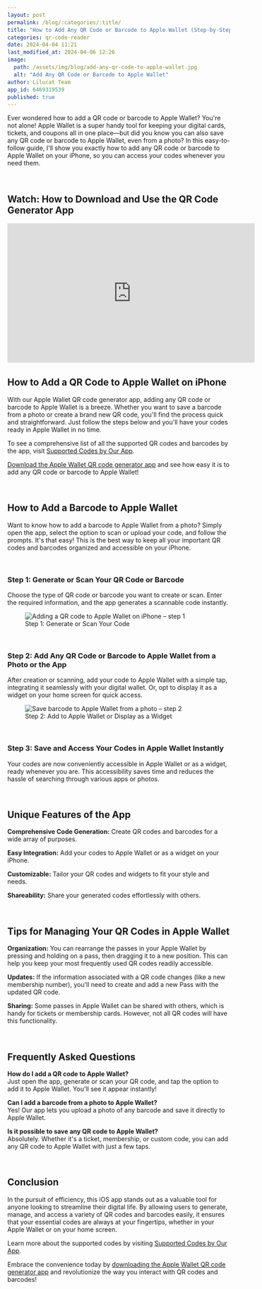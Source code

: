```yaml
---
layout: post
permalink: /blog/:categories/:title/
title: "How to Add Any QR Code or Barcode to Apple Wallet (Step-by-Step Guide)"
categories: qr-code-reader
date: 2024-04-04 11:21
last_modified_at: 2024-04-06 12:26
image:
  path: /assets/img/blog/add-any-qr-code-to-apple-wallet.jpg
  alt: "Add Any QR Code or Barcode to Apple Wallet"
author: Lilucat Team
app_id: 6469319539
published: true
---
```

Ever wondered how to add a QR code or barcode to Apple Wallet? You're not alone! Apple Wallet is a super handy tool for keeping your digital cards, tickets, and coupons all in one place—but did you know you can also save any QR code or barcode to Apple Wallet, even from a photo? In this easy-to-follow guide, I'll show you exactly how to add any QR code or barcode to Apple Wallet on your iPhone, so you can access your codes whenever you need them.

<br>

## Watch: How to Download and Use the QR Code Generator App

<iframe width="560" height="315" src="https://www.youtube.com/embed/cst6WBS7cJw" title="How to Download the QR Code Generator App" frameborder="0" allowfullscreen></iframe>

<br>

## How to Add a QR Code to Apple Wallet on iPhone
With our Apple Wallet QR code generator app, adding any QR code or barcode to Apple Wallet is a breeze. Whether you want to save a barcode from a photo or create a brand new QR code, you'll find the process quick and straightforward. Just follow the steps below and you'll have your codes ready in Apple Wallet in no time.

To see a comprehensive list of all the supported QR codes and barcodes by the app, visit <a class="fw-semibold" href="https://lilucat.com/qr-code-reader/supported-barcodes/" target="_blank">Supported Codes by Our App</a>.

<a class="fw-semibold" href="https://apps.apple.com/app/apple-store/id6469319539?pt=126142472&ct=fromWebsite&mt=8" target="_blank">Download the Apple Wallet QR code generator app</a> and see how easy it is to add any QR code or barcode to Apple Wallet!

<br>

## How to Add a Barcode to Apple Wallet
Want to know how to add a barcode to Apple Wallet from a photo? Simply open the app, select the option to scan or upload your code, and follow the prompts. It's that easy! This is the best way to keep all your important QR codes and barcodes organized and accessible on your iPhone.

<br>

### Step 1: Generate or Scan Your QR Code or Barcode
Choose the type of QR code or barcode you want to create or scan. Enter the required information, and the app generates a scannable code instantly.
<figure class="text-center">
  <img class="w-100" src="/assets/img/blog/step-1-generate-your-code.webp" srcset="/assets/img/blog/step-1-generate-your-code.webp 1x, /assets/img/blog/step-1-generate-your-code@2x.webp 2x" alt="Adding a QR code to Apple Wallet on iPhone – step 1" loading="lazy" />
  <figcaption class="text-muted small">Step 1: Generate or Scan Your Code</figcaption>
</figure>

<br>

### Step 2: Add Any QR Code or Barcode to Apple Wallet from a Photo or the App
After creation or scanning, add your code to Apple Wallet with a simple tap, integrating it seamlessly with your digital wallet. Or, opt to display it as a widget on your home screen for quick access.
<figure class="text-center">
  <img class="w-100" src="/assets/img/blog/step-2-add-to-apple-wallet-or-display-as-a-widget.webp" srcset="/assets/img/blog/step-2-add-to-apple-wallet-or-display-as-a-widget.webp 1x, /assets/img/blog/step-2-add-to-apple-wallet-or-display-as-a-widget@2x.webp 2x" alt="Save barcode to Apple Wallet from a photo – step 2" loading="lazy" />
  <figcaption class="text-muted small">Step 2: Add to Apple Wallet or Display as a Widget</figcaption>
</figure>

<br>

### Step 3: Save and Access Your Codes in Apple Wallet Instantly
Your codes are now conveniently accessible in Apple Wallet or as a widget, ready whenever you are. This accessibility saves time and reduces the hassle of searching through various apps or photos.

<br>

## Unique Features of the App
**Comprehensive Code Generation:** Create QR codes and barcodes for a wide array of purposes.

**Easy Integration:** Add your codes to Apple Wallet or as a widget on your iPhone.

**Customizable:** Tailor your QR codes and widgets to fit your style and needs.

**Shareability:** Share your generated codes effortlessly with others.

<br>

## Tips for Managing Your QR Codes in Apple Wallet
**Organization:** You can rearrange the passes in your Apple Wallet by pressing and holding on a pass, then dragging it to a new position. This can help you keep your most frequently used QR codes readily accessible.

**Updates:** If the information associated with a QR code changes (like a new membership number), you'll need to create and add a new Pass with the updated QR code.

**Sharing:** Some passes in Apple Wallet can be shared with others, which is handy for tickets or membership cards. However, not all QR codes will have this functionality.

<br>

## Frequently Asked Questions
**How do I add a QR code to Apple Wallet?**  
Just open the app, generate or scan your QR code, and tap the option to add it to Apple Wallet. You'll see it appear instantly!

**Can I add a barcode from a photo to Apple Wallet?**  
Yes! Our app lets you upload a photo of any barcode and save it directly to Apple Wallet.

**Is it possible to save any QR code to Apple Wallet?**  
Absolutely. Whether it's a ticket, membership, or custom code, you can add any QR code to Apple Wallet with just a few taps.

<br>

## Conclusion
In the pursuit of efficiency, this iOS app stands out as a valuable tool for anyone looking to streamline their digital life. By allowing users to generate, manage, and access a variety of QR codes and barcodes easily, it ensures that your essential codes are always at your fingertips, whether in your Apple Wallet or on your home screen.

Learn more about the supported codes by visiting <a class="fw-semibold" href="/qr-code-reader/supported-barcodes/" target="_blank">Supported Codes by Our App</a>.

Embrace the convenience today by <a class="fw-semibold" href="https://apps.apple.com/app/apple-store/id6469319539?pt=126142472&ct=fromWebsite&mt=8" target="_blank">downloading the Apple Wallet QR code generator app</a> and revolutionize the way you interact with QR codes and barcodes!